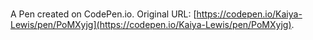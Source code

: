 # 

A Pen created on CodePen.io. Original URL: [https://codepen.io/Kaiya-Lewis/pen/PoMXyjg](https://codepen.io/Kaiya-Lewis/pen/PoMXyjg).

